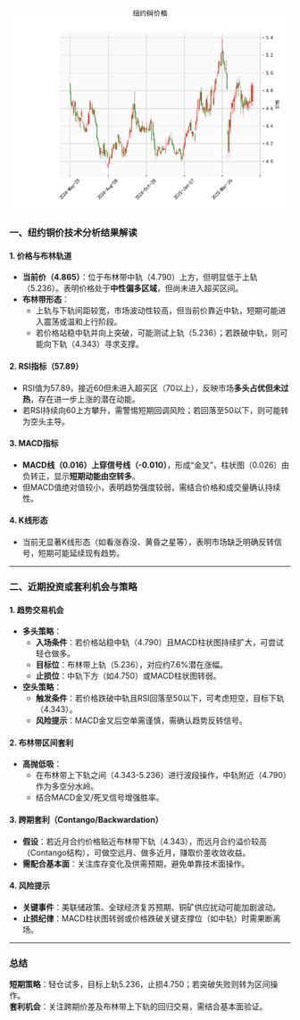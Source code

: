 ![图](hgcmx.png)



### 一、纽约铜价技术分析结果解读

#### 1. **价格与布林轨道**
- **当前价（4.865）**：位于布林带中轨（4.790）上方，但明显低于上轨（5.236）。表明价格处于**中性偏多区域**，但尚未进入超买区间。
- **布林带形态**：  
  - 上轨与下轨间距较宽，市场波动性较高，但当前价靠近中轨，短期可能进入震荡或温和上行阶段。
  - 若价格站稳中轨并向上突破，可能测试上轨（5.236）；若跌破中轨，则可能向下轨（4.343）寻求支撑。

#### 2. **RSI指标（57.89）**
- RSI值为57.89，接近60但未进入超买区（70以上），反映市场**多头占优但未过热**，存在进一步上涨的潜在动能。
- 若RSI持续向60上方攀升，需警惕短期回调风险；若回落至50以下，则可能转为空头主导。

#### 3. **MACD指标**
- **MACD线（0.016）**上穿**信号线（-0.010）**，形成“金叉”，柱状图（0.026）由负转正，显示**短期动能由空转多**。
- 但MACD值绝对值较小，表明趋势强度较弱，需结合价格和成交量确认持续性。

#### 4. **K线形态**
- 当前无显著K线形态（如看涨吞没、黄昏之星等），表明市场缺乏明确反转信号，短期可能延续现有趋势。

---

### 二、近期投资或套利机会与策略

#### 1. **趋势交易机会**
- **多头策略**：  
  - **入场条件**：若价格站稳中轨（4.790）且MACD柱状图持续扩大，可尝试轻仓做多。  
  - **目标位**：布林带上轨（5.236），对应约7.6%潜在涨幅。  
  - **止损位**：中轨下方（如4.750）或MACD柱状图转弱。  
- **空头策略**：  
  - **触发条件**：若价格跌破中轨且RSI回落至50以下，可考虑短空，目标下轨（4.343）。  
  - **风险提示**：MACD金叉后空单需谨慎，需确认趋势反转信号。

#### 2. **布林带区间套利**
- **高抛低吸**：  
  - 在布林带上下轨之间（4.343-5.236）进行波段操作，中轨附近（4.790）作为多空分水岭。  
  - 结合MACD金叉/死叉信号增强胜率。

#### 3. **跨期套利（Contango/Backwardation）**
- **假设**：若近月合约价格贴近布林带下轨（4.343），而远月合约溢价较高（Contango结构），可做空远月、做多近月，赚取价差收敛收益。  
- **需配合基本面**：关注库存变化及供需预期，避免单靠技术面操作。

#### 4. **风险提示**
- **关键事件**：美联储政策、全球经济复苏预期、铜矿供应扰动可能加剧波动。  
- **止损纪律**：MACD柱状图转弱或价格跌破关键支撑位（如中轨）时需果断离场。

---

### 总结
**短期策略**：轻仓试多，目标上轨5.236，止损4.750；若突破失败则转为区间操作。  
**套利机会**：关注跨期价差及布林带上下轨的回归交易，需结合基本面验证。
